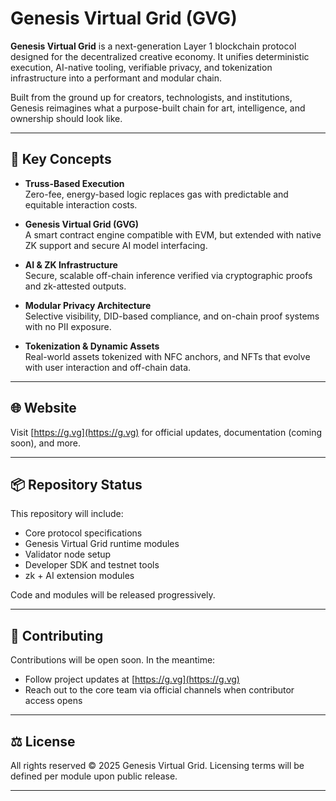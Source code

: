 # Genesis Virtual Grid (GVG)

**Genesis Virtual Grid** is a next-generation Layer 1 blockchain protocol designed for the decentralized creative economy. It unifies deterministic execution, AI-native tooling, verifiable privacy, and tokenization infrastructure into a performant and modular chain.

Built from the ground up for creators, technologists, and institutions, Genesis reimagines what a purpose-built chain for art, intelligence, and ownership should look like.

---

## 🔑 Key Concepts

- **Truss-Based Execution**  
  Zero-fee, energy-based logic replaces gas with predictable and equitable interaction costs.

- **Genesis Virtual Grid (GVG)**  
  A smart contract engine compatible with EVM, but extended with native ZK support and secure AI model interfacing.

- **AI & ZK Infrastructure**  
  Secure, scalable off-chain inference verified via cryptographic proofs and zk-attested outputs.

- **Modular Privacy Architecture**  
  Selective visibility, DID-based compliance, and on-chain proof systems with no PII exposure.

- **Tokenization & Dynamic Assets**  
  Real-world assets tokenized with NFC anchors, and NFTs that evolve with user interaction and off-chain data.

---

## 🌐 Website

Visit [https://g.vg](https://g.vg) for official updates, documentation (coming soon), and more.

---

## 📦 Repository Status

This repository will include:

- Core protocol specifications
- Genesis Virtual Grid runtime modules
- Validator node setup
- Developer SDK and testnet tools
- zk + AI extension modules

Code and modules will be released progressively.

---

## 🤝 Contributing

Contributions will be open soon. In the meantime:

- Follow project updates at [https://g.vg](https://g.vg)
- Reach out to the core team via official channels when contributor access opens

---

## ⚖️ License

All rights reserved © 2025 Genesis Virtual Grid. Licensing terms will be defined per module upon public release.

---
